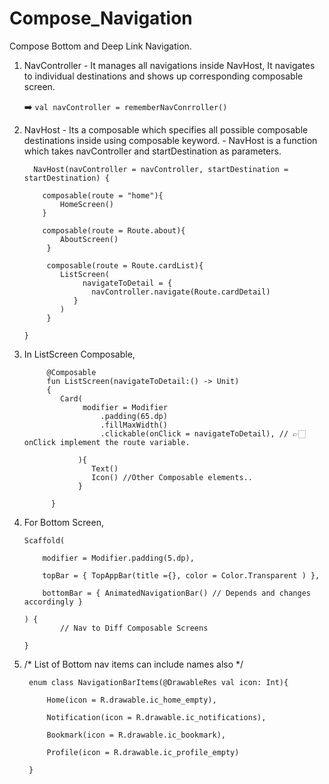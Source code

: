 # Compose_Navigation
Compose Bottom and Deep Link Navigation.

1. NavController - It manages all navigations inside NavHost, It navigates to individual destinations and shows up corresponding composable screen.

    ➡️ ` val navController = rememberNavConrroller() `

2. NavHost - Its a composable which specifies all possible composable destinations inside using composable keyword.
           - NavHost is a function which takes navController and startDestination as parameters.

     ```
       NavHost(navController = navController, startDestination = startDestination) {

         composable(route = "home"){
             HomeScreen()
         }
  
         composable(route = Route.about){
             AboutScreen()
          }

          composable(route = Route.cardList){
             ListScreen(
                  navigateToDetail = {
                    navController.navigate(Route.cardDetail)
                }
             )
          }
     
     }
     
     ```

3. In ListScreen Composable,
   
            @Composable
            fun ListScreen(navigateToDetail:() -> Unit)
            {
               Card(
                    modifier = Modifier
                        .padding(65.dp)
                        .fillMaxWidth()
                        .clickable(onClick = navigateToDetail), // 👉🏻 onClick implement the route variable.
   
                   ){
                      Text()
                      Icon() //Other Composable elements..
                   }

             }


4. For Bottom Screen,
   
       Scaffold(
   
           modifier = Modifier.padding(5.dp),
       
           topBar = { TopAppBar(title ={}, color = Color.Transparent ) },
       
           bottomBar = { AnimatedNavigationBar() // Depends and changes accordingly }

       ) {
               // Nav to Diff Composable Screens 
   
       }


5. /* List of Bottom nav items can include names also */

        enum class NavigationBarItems(@DrawableRes val icon: Int){
   
            Home(icon = R.drawable.ic_home_empty),
   
            Notification(icon = R.drawable.ic_notifications),
   
            Bookmark(icon = R.drawable.ic_bookmark),
   
            Profile(icon = R.drawable.ic_profile_empty)
        
        }
